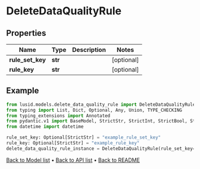 # DeleteDataQualityRule

## Properties
Name | Type | Description | Notes
------------ | ------------- | ------------- | -------------
**rule_set_key** | **str** |  | [optional] 
**rule_key** | **str** |  | [optional] 
## Example

```python
from lusid.models.delete_data_quality_rule import DeleteDataQualityRule
from typing import List, Dict, Optional, Any, Union, TYPE_CHECKING
from typing_extensions import Annotated
from pydantic.v1 import BaseModel, StrictStr, StrictInt, StrictBool, StrictFloat, StrictBytes, Field, validator, ValidationError, conlist, constr
from datetime import datetime

rule_set_key: Optional[StrictStr] = "example_rule_set_key"
rule_key: Optional[StrictStr] = "example_rule_key"
delete_data_quality_rule_instance = DeleteDataQualityRule(rule_set_key=rule_set_key, rule_key=rule_key)

```

[Back to Model list](../README.md#documentation-for-models) &#8226; [Back to API list](../README.md#documentation-for-api-endpoints) &#8226; [Back to README](../README.md)

